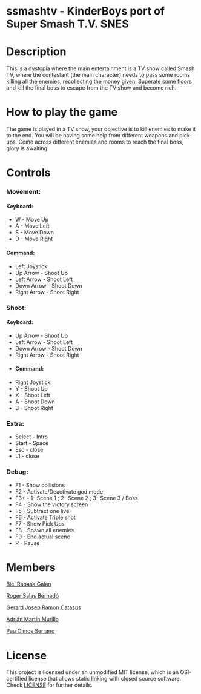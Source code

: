 # ssmashtv - KinderBoys port of Super Smash T.V. SNES

# Description

This is a dystopia where the main entertainment is a TV show called Smash TV, where the contestant (the main character) needs to pass some rooms killing all the enemies, recollecting the money given.
Superate some floors and kill the final boss to escape from the TV show and become rich.

# How to play the game

The game is played in a TV show, your objective is to kill enemies to make it to the end. 
You will be having some help from different weapons and pick-ups.
Come across different enemies and rooms to reach the final boss, glory is awaiting.

# Controls

### Movement:
#### Keyboard:
* W - Move Up
* A - Move Left
* S - Move Down
* D - Move Right
#### Command:
* Left Joystick
* Up Arrow - Shoot Up
* Left Arrow - Shoot Left
* Down Arrow - Shoot Down
* Right Arrow - Shoot Right
### Shoot:
#### Keyboard:
* Up Arrow - Shoot Up
* Left Arrow - Shoot Left
* Down Arrow - Shoot Down
* Right Arrow - Shoot Right
* #### Command:
* Right Joystick 
* Y - Shoot Up
* X - Shoot Left
* A - Shoot Down
* B - Shoot Right

### Extra:
* Select - Intro
* Start - Space
* Esc - close
* L1 - close

### Debug:
* F1 - Show collisions
* F2 - Activate/Deactivate god mode
* F3+ - 1- Scene 1 ; 2- Scene 2 ; 3- Scene 3 / Boss
* F4 - Show the victory screen
* F5 - Subtract one live
* F6 - Activate Triple shot
* F7 - Show Pick Ups
* F8 - Spawn all enemies
* F9 - End actual scene
* P  - Pause

# Members

[Biel Rabasa Galan](https://github.com/bielrabasa)

[Roger Salas Bernadó](https://github.com/Draquian)

[Gerard Josep Ramon Catasus](https://github.com/kramtron)

[Adrián Martín Murillo](https://github.com/Astrorey776)

[Pau Olmos Serrano](https://github.com/PauOlmos)

# License

This project is licensed under an unmodified MIT license, which is an OSI-certified license that allows static linking with closed source software. 
Check [LICENSE](LICENSE) for further details.

